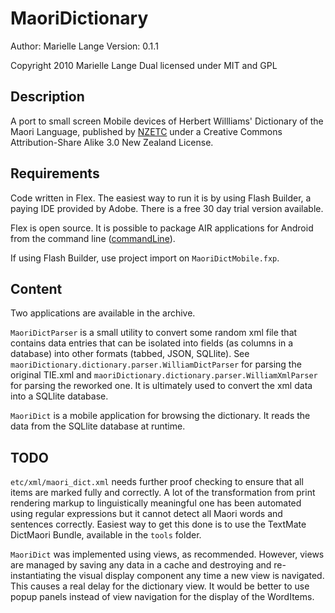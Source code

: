 MaoriDictionary
=====================================================

Author: Marielle Lange
Version: 0.1.1

Copyright 2010 Marielle Lange
Dual licensed under MIT and GPL

Description
-----------

A port to small screen Mobile devices of Herbert Willliams' Dictionary of the Maori Language, published by  [NZETC](http://www.nzetc.org/tm/scholarly/tei-WillDict.html "NZETC") under a Creative Commons Attribution-Share Alike 3.0 New Zealand License.


Requirements
-------------

Code written in Flex. The easiest way to run it is by using Flash Builder, a paying IDE provided by Adobe. There is a free 30 day trial version available. 

Flex is open source. It is possible to package AIR applications for Android from the command line ([commandLine](http://help.adobe.com/en_US/air/build/WS901d38e593cd1bac25d3d8c712b2d86751e-8000.html "Creating an Air application from the command line")).

If using Flash Builder, use project import on ``MaoriDictMobile.fxp``.

Content
--------

Two applications are available in the archive. 

``MaoriDictParser`` is a small utility to convert some random xml file that contains data entries that can be isolated into fields (as columns in a database) into other formats (tabbed, JSON, SQLlite). See ``maoriDictionary.dictionary.parser.WilliamDictParser`` for parsing the original TIE.xml and ``maoriDictionary.dictionary.parser.WilliamXmlParser`` for parsing the reworked one. It is ultimately used to convert the xml data into a SQLlite database. 

``MaoriDict`` is a mobile application for browsing the dictionary. It reads the data from the SQLlite database at runtime.

TODO
-----

``etc/xml/maori_dict.xml`` needs further proof checking to ensure that all items are marked fully and correctly. A lot of the transformation from print rendering markup to linguistically meaningful one has been automated using regular expressions but it cannot detect all Maori words and sentences correctly. Easiest way to get this done is to use the TextMate DictMaori Bundle, available in the ``tools`` folder.

``MaoriDict`` was implemented using views, as recommended. However, views are managed by saving any data in a cache and destroying and re-instantiating the visual display component any time a new view is navigated. This causes a real delay for the dictionary view. It would be better to use popup panels instead of view navigation for the display of the WordItems. 

